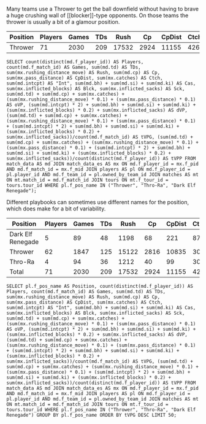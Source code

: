 Many teams use a Thrower to get the ball downfield without having to brave a huge crushing wall of [[blocker]]-type opponents. On those teams the thrower is usually a bit of a glamour position.

| Position  | Players | Games | TDs  | Rush | Cp   | CpDist | Ctch | Int  | Cas  | Blck  | Sck  | oVP    | dVP    | tVPG    | tVPP |
|-----------|---------|-------|------|------|------|--------|------|------|------|-------|------|--------|--------|---------|-----|
| Thrower   |      71 |  2030 |  209 | 17532 | 2924 |  11155 |  426 |   48 |   72 | 1882 |  136 | 6427.7 | 680.4 | 3.50153 | 100.11408 |

```
SELECT count(distinct(md.f_player_id)) AS Players, count(md.f_match_id) AS Games, sum(md.td) AS TDs, sum(mx.rushing_distance_move) AS Rush, sum(md.cp) AS Cp, sum(mx.pass_distance) AS CpDist, sum(mx.catches) AS Ctch, sum(md.intcpt) AS "Int", sum(md.bh) + sum(md.si) + sum(md.ki) AS Cas, sum(mx.inflicted_blocks) AS Blck, sum(mx.inflicted_sacks) AS Sck, sum(md.td) + sum(md.cp) + sum(mx.catches) + (sum(mx.rushing_distance_move) * 0.1) + (sum(mx.pass_distance) * 0.1) AS oVP, (sum(md.intcpt) * 2) + sum(md.bh) + sum(md.si) + sum(md.ki) + (sum(mx.inflicted_blocks) * 0.2) + sum(mx.inflicted_sacks) AS dVP, (sum(md.td) + sum(md.cp) + sum(mx.catches) + (sum(mx.rushing_distance_move) * 0.1) + (sum(mx.pass_distance) * 0.1) + (sum(md.intcpt) * 2) + sum(md.bh) + sum(md.si) + sum(md.ki) + (sum(mx.inflicted_blocks) * 0.2) + sum(mx.inflicted_sacks))/count(md.f_match_id) AS tVPG, (sum(md.td) + sum(md.cp) + sum(mx.catches) + (sum(mx.rushing_distance_move) * 0.1) + (sum(mx.pass_distance) * 0.1) + (sum(md.intcpt) * 2) + sum(md.bh) + sum(md.si) + sum(md.ki) + (sum(mx.inflicted_blocks) * 0.2) + sum(mx.inflicted_sacks))/count(distinct(md.f_player_id)) AS tVPP FROM match_data AS md JOIN match_data_es AS mx ON md.f_player_id = mx.f_pid AND md.f_match_id = mx.f_mid JOIN players AS pl ON md.f_player_id = pl.player_id AND md.f_team_id = pl.owned_by_team_id JOIN matches AS mt ON mt.match_id = md.f_match_id JOIN tours ON mt.f_tour_id = tours.tour_id WHERE pl.f_pos_name IN ("Thrower", "Thro-Ra", "Dark Elf Renegade");
```

Different playbooks can sometimes use different names for the position, which does make for a bit of variability.

| Position  | Players | Games | TDs  | Rush | Cp   | CpDist | Ctch | Int  | Cas  | Blck  | Sck  | oVP    | dVP    | tVPG    |
|-----------|---------|-------|------|------|------|--------|------|------|------|-------|------|--------|--------|---------|
| Dark Elf Renegade |       5 |    89 |   48 |  1198 |   68 |    221 |   87 |    6 |    4 |  105 |   12 |  344.9 |  49.0 | 4.42584 |  78.78000 |
| Thrower           |      62 |  1847 |  125 | 15122 | 2816 |  10835 |  309 |   41 |   59 | 1659 |  115 | 5845.7 | 587.8 | 3.48322 | 103.76613 |
| Thro-Ra           |       4 |    94 |   36 |  1212 |   40 |     99 |   30 |    1 |    9 |  118 |    9 |  237.1 |  43.6 | 2.98617 |  70.17500 |
| Total             |      71 |  2030 |  209 | 17532 | 2924 |  11155 |  426 |   48 |   72 | 1882 |  136 | 6427.7 | 680.4 | 3.50153 | 100.11408 |


```
SELECT pl.f_pos_name AS Position, count(distinct(md.f_player_id)) AS Players, count(md.f_match_id) AS Games, sum(md.td) AS TDs, sum(mx.rushing_distance_move) AS Rush, sum(md.cp) AS Cp, sum(mx.pass_distance) AS CpDist, sum(mx.catches) AS Ctch, sum(md.intcpt) AS "Int", sum(md.bh) + sum(md.si) + sum(md.ki) AS Cas, sum(mx.inflicted_blocks) AS Blck, sum(mx.inflicted_sacks) AS Sck, sum(md.td) + sum(md.cp) + sum(mx.catches) + (sum(mx.rushing_distance_move) * 0.1) + (sum(mx.pass_distance) * 0.1) AS oVP, (sum(md.intcpt) * 2) + sum(md.bh) + sum(md.si) + sum(md.ki) + (sum(mx.inflicted_blocks) * 0.2) + sum(mx.inflicted_sacks) AS dVP, (sum(md.td) + sum(md.cp) + sum(mx.catches) + (sum(mx.rushing_distance_move) * 0.1) + (sum(mx.pass_distance) * 0.1) + (sum(md.intcpt) * 2) + sum(md.bh) + sum(md.si) + sum(md.ki) + (sum(mx.inflicted_blocks) * 0.2) + sum(mx.inflicted_sacks))/count(md.f_match_id) AS tVPG, (sum(md.td) + sum(md.cp) + sum(mx.catches) + (sum(mx.rushing_distance_move) * 0.1) + (sum(mx.pass_distance) * 0.1) + (sum(md.intcpt) * 2) + sum(md.bh) + sum(md.si) + sum(md.ki) + (sum(mx.inflicted_blocks) * 0.2) + sum(mx.inflicted_sacks))/count(distinct(md.f_player_id)) AS tVPP FROM match_data AS md JOIN match_data_es AS mx ON md.f_player_id = mx.f_pid AND md.f_match_id = mx.f_mid JOIN players AS pl ON md.f_player_id = pl.player_id AND md.f_team_id = pl.owned_by_team_id JOIN matches AS mt ON mt.match_id = md.f_match_id JOIN tours ON mt.f_tour_id = tours.tour_id WHERE pl.f_pos_name IN ("Thrower", "Thro-Ra", "Dark Elf Renegade") GROUP BY pl.f_pos_name ORDER BY tVPG DESC LIMIT 50;
```
